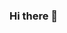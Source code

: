 ### Hi there 👋

<!--
**mouadcherkaoui/mouadcherkaoui** is a ✨ _special_ ✨ repository because its `README.md` (this file) appears on your GitHub profile.

Here are some ideas to get you started:

- 🔭 I’m currently working on NLayersApp.Demos as Microservices
- 🌱 I’m currently learning Kubernetees
- 👯 I’m looking to collaborate on EntityFrameworkCore
- 🤔 I’m looking for help with BxBlazor server side rendering
- 💬 Ask me about anything logic
- 📫 How to reach me: [LinkedIn](https://www.linkedin.com/in/cherkaoui-mouad/)
- 😄 Pronouns: Mouad
- ⚡ Fun fact: ...
-->
